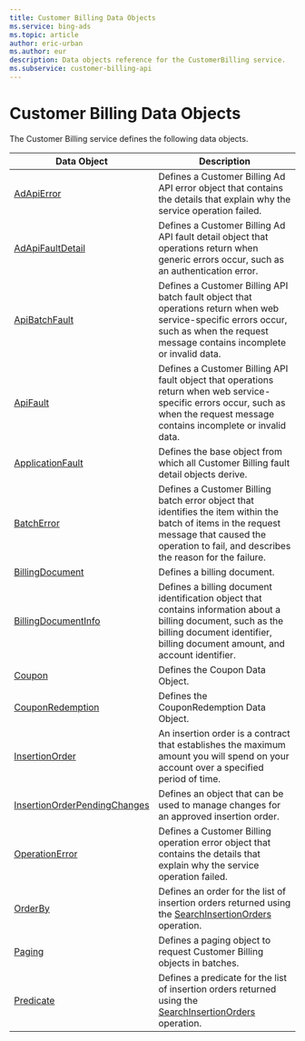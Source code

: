 ```yaml
---
title: Customer Billing Data Objects
ms.service: bing-ads
ms.topic: article
author: eric-urban
ms.author: eur
description: Data objects reference for the CustomerBilling service.
ms.subservice: customer-billing-api
---
```

# Customer Billing Data Objects
The Customer Billing service defines the following data objects.

|Data Object|Description|
|---|---|
|[AdApiError](adapierror.md)|Defines a Customer Billing Ad API error object that contains the details that explain why the service operation failed.|
|[AdApiFaultDetail](adapifaultdetail.md)|Defines a Customer Billing Ad API fault detail object that operations return when generic errors occur, such as an authentication error.|
|[ApiBatchFault](apibatchfault.md)|Defines a Customer Billing API batch fault object that operations return when web service-specific errors occur, such as when the request message contains incomplete or invalid data.|
|[ApiFault](apifault.md)|Defines a Customer Billing API fault object that operations return when web service-specific errors occur, such as when the request message contains incomplete or invalid data.|
|[ApplicationFault](applicationfault.md)|Defines the base object from which all Customer Billing fault detail objects derive.|
|[BatchError](batcherror.md)|Defines a Customer Billing batch error object that identifies the item within the batch of items in the request message that caused the operation to fail, and describes the reason for the failure.|
|[BillingDocument](billingdocument.md)|Defines a billing document.|
|[BillingDocumentInfo](billingdocumentinfo.md)|Defines a billing document identification object that contains information about a billing document, such as the billing document identifier, billing document amount, and account identifier.|
|[Coupon](coupon.md)|Defines the Coupon Data Object.|
|[CouponRedemption](couponredemption.md)|Defines the CouponRedemption Data Object.|
|[InsertionOrder](insertionorder.md)|An insertion order is a contract that establishes the maximum amount you will spend on your account over a specified period of time.|
|[InsertionOrderPendingChanges](insertionorderpendingchanges.md)|Defines an object that can be used to manage changes for an approved insertion order.|
|[OperationError](operationerror.md)|Defines a Customer Billing operation error object that contains the details that explain why the service operation failed.|
|[OrderBy](orderby.md)|Defines an order for the list of insertion orders returned using the [SearchInsertionOrders](searchinsertionorders.md) operation.|
|[Paging](paging.md)|Defines a paging object to request Customer Billing objects in batches.|
|[Predicate](predicate.md)|Defines a predicate for the list of insertion orders returned using the [SearchInsertionOrders](searchinsertionorders.md) operation.|
